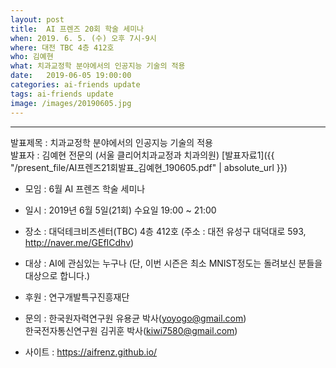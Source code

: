 ```yaml
---
layout: post
title:  AI 프렌즈 20회 학술 세미나
when: 2019. 6. 5. (수) 오후 7시-9시
where: 대전 TBC 4층 412호
who: 김예현  
what: 치과교정학 분야에서의 인공지능 기술의 적용
date:   2019-06-05 19:00:00
categories: ai-friends update
tags: ai-friends update
image: /images/20190605.jpg
---
```

***  
발표제목 : 치과교정학 분야에서의 인공지능 기술의 적용  
발표자 : 김예현 전문의 (서울 클리어치과교정과 치과의원)
[발표자료1]({{ "/present_file/AI프렌즈21회발표_김예현_190605.pdf" | absolute_url }})  
 

- 모임 : 6월 AI 프렌즈 학술 세미나
- 일시 : 2019년 6월 5일(21회) 수요일 19:00 ~ 21:00
- 장소 : 대덕테크비즈센터(TBC) 4층 412호
             (주소 : 대전 유성구 대덕대로 593, http://naver.me/GEfICdhv)
- 대상 : AI에 관심있는 누구나
             (단, 이번 시즌은 최소 MNIST정도는 돌려보신 분들을 대상으로 합니다.)



- 후원 : 연구개발특구진흥재단  
- 문의 : 한국원자력연구원 유용균 박사(yoyogo@gmail.com)  
             한국전자통신연구원 김귀훈 박사(kiwi7580@gmail.com)  
- 사이트 : https://aifrenz.github.io/ 
